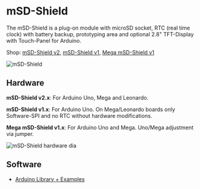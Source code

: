 # mSD-Shield
The mSD-Shield is a plug-on module with microSD socket, RTC (real time clock) with battery backup, prototyping area and optional 2.8" TFT-Display with Touch-Panel for Arduino.

Shop:
[mSD-Shield v2](http://www.watterott.com/en/mSD-Shield-v2-Data-Logging-Shield), 
[mSD-Shield v1](http://www.watterott.com/en/Arduino-mSD-Shield), 
[Mega mSD-Shield v1](http://www.watterott.com/en/Arduino-Mega-mSD-Shield)

![mSD-Shield](https://raw.github.com/watterott/mSD-Shield/master/img/msd-shield.jpg)


## Hardware
**mSD-Shield v2.x**: For Arduino Uno, Mega and Leonardo.

**mSD-Shield v1.x**: For Arduino Uno. On Mega/Leonardo boards only Software-SPI and no RTC without hardware modifications.

**Mega mSD-Shield v1.x**: For Arduino Uno and Mega. Uno/Mega adjustment via jumper.

![mSD-Shield hardware dia](https://raw.github.com/watterott/mSD-Shield/master/img/hw_dia.png)


## Software
* [Arduino Library + Examples](https://github.com/watterott/mSD-Shield/tree/master/src)
